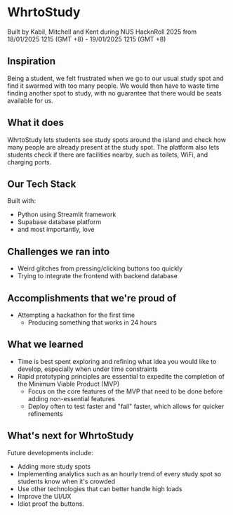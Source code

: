 # WhrtoStudy
Built by Kabil, Mitchell and Kent during NUS HacknRoll 2025 from 18/01/2025 1215 (GMT +8) - 19/01/2025 1215 (GMT +8)

## Inspiration
Being a student, we felt frustrated when we go to our usual study spot and find it swarmed with too many people. We would then have to waste time finding another spot to study, with no guarantee that there would be seats available for us.

## What it does
WhrtoStudy lets students see study spots around the island and check how many people are already present at the study spot. The platform also lets students check if there are facilities nearby, such as toilets, WiFi, and charging ports.

## Our Tech Stack
Built with:
* Python using Streamlit framework
* Supabase database platform
* and most importantly, love

## Challenges we ran into
* Weird glitches from pressing/clicking buttons too quickly
* Trying to integrate the frontend with backend database

## Accomplishments that we're proud of
* Attempting a hackathon for the first time
  * Producing something that works in 24 hours

## What we learned
* Time is best spent exploring and refining what idea you would like to develop, especially when under time constraints
* Rapid prototyping principles are essential to expedite the completion of the Minimum Viable Product (MVP)
  * Focus on the core features of the MVP that need to be done before adding non-essential features
  * Deploy often to test faster and "fail" faster, which allows for quicker refinements

## What's next for WhrtoStudy
Future developments include:
* Adding more study spots
* Implementing analytics such as an hourly trend of every study spot so students know when it's crowded
* Use other technologies that can better handle high loads
* Improve the UI/UX
* Idiot proof the buttons.
